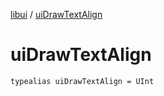 [libui](index.md) / [uiDrawTextAlign](./ui-draw-text-align.md)

# uiDrawTextAlign

`typealias uiDrawTextAlign = UInt`